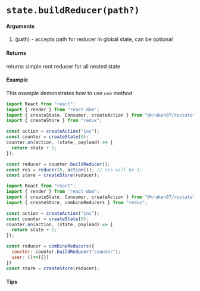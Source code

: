 # `state.buildReducer(path?)`

#### Arguments

1.  (path) - accepts path for reducer in global state, can be optional

#### Returns

returns simple root reducer for all nested state

#### Example

This example demonstrates how to use `use` method

```js
import React from "react";
import { render } from "react-dom";
import { createState, Consumer, createAction } from "@kraken97/restate";
import { createStore } from "redux";

const action = createAction("inc");
const counter = createState(0);
counter.on(action, (state, payload) => {
  return state + 1;
});

const reducer = counter.buildReducer();
const res = reducer(0, action()); // res will be 1;
const store = createStore(reducer);
```

```js
import React from "react";
import { render } from "react-dom";
import { createState, Consumer, createAction } from "@kraken97/restate";
import { createStore, combineReducers } from "redux";

const action = createAction("inc");
const counter = createState(0);
counter.on(action, (state, payload) => {
  return state + 1;
});

const reducer = combineReducers({
  counter: counter.buildReducer("counter");
  user: ()=>({})
})
const store = createStore(reducer);
```

#### Tips

